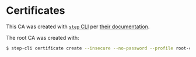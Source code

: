 # Certificates

This CA was created with [`step` CLI](https://smallstep.com/docs/step-cli) per [their documentation](https://smallstep.com/docs/step-cli/basic-crypto-operations#create-and-work-with-x509-certificates).

The root CA was created with:
```sh
$ step-cli certificate create --insecure --no-password --profile root-ca "Proxy Root CA" root_ca.crt root_ca.key
```
